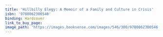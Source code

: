 ```yaml
---
title: 'Hillbilly Elegy: A Memoir of a Family and Culture in Crisis'
isbn: '9780062300546'
binding: Hardcover
link_to_buy_page:
image_path: 'https://images.booksense.com/images/546/300/9780062300546.jpg'
---
```



